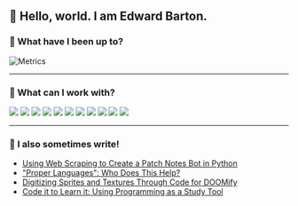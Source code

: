 ## 👋 Hello, world. I am Edward Barton. 

### 🤔 What have I been up to?
![Metrics](https://metrics.lecoq.io/not-ed)

---
### 💾 What can I work with?

![](https://img.shields.io/badge/OS-Windows-E01142?style=flat&logoColor=white&logo=windows) 
![](https://img.shields.io/badge/OS-Ubuntu-E01142?style=flat&logoColor=white&logo=ubuntu)
![](https://img.shields.io/badge/Code-C++-E01142?style=flat&logoColor=white&logo=cplusplus)
![](https://img.shields.io/badge/Code-Python_3-E01142?style=flat&logoColor=white&logo=python)
![](https://img.shields.io/badge/Editor-VSCode-E01142?style=flat&logoColor=white&logo=visualstudiocode)
![](https://img.shields.io/badge/Editor-Visual_Studio-E01142?style=flat&logoColor=white&logo=VisualStudio)
![](https://img.shields.io/badge/Game_Engines-Unity-E01142?style=flat&logoColor=white&logo=unity)
![](https://img.shields.io/badge/VS-Git-E01142?style=flat&logoColor=white&logo=git)
![](https://img.shields.io/badge/Terminal-Bash-E01142?style=flat&logoColor=white&logo=gnubash)
![](https://img.shields.io/badge/Toolkits-Qt-E01142?style=flat&logoColor=white&logo=qt)
![](https://img.shields.io/badge/Hardware-Raspberry_Pi-E01142?style=flat&logoColor=white&logo=raspberrypi)

---
### 📝 I also sometimes write!
- [Using Web Scraping to Create a Patch Notes Bot in Python](https://www.linkedin.com/pulse/using-web-scraping-create-patch-notes-bot-python-edward-barton/)
- ["Proper Languages": Who Does This Help?](https://www.linkedin.com/pulse/proper-languages-who-does-help-edward-barton)
- [Digitizing Sprites and Textures Through Code for DOOMify](https://www.linkedin.com/pulse/digitizing-sprites-textures-through-code-doomify-edward-barton/)
- [Code it to Learn it: Using Programming as a Study Tool](https://www.linkedin.com/pulse/code-learn-using-programming-study-tool-edward-barton/)
<!--
**not-ed/not-ed** is a ✨ _special_ ✨ repository because its `README.md` (this file) appears on your GitHub profile.

Here are some ideas to get you started:

- 🔭 I’m currently working on ...
- 🌱 I’m currently learning ...
- 👯 I’m looking to collaborate on ...
- 🤔 I’m looking for help with ...
- 💬 Ask me about ...
- 📫 How to reach me: ...
- 😄 Pronouns: ...
- ⚡ Fun fact: ...
-->
